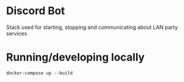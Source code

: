 # Discord Bot

Stack used for starting, stopping and communicating about LAN party services


# Running/developing locally
```shell
docker-compose up --build
```
